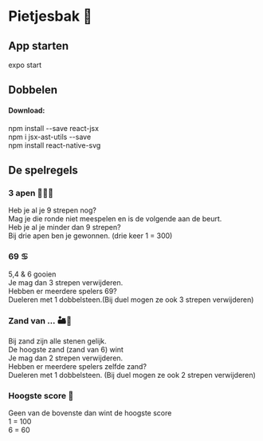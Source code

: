 # Pietjesbak 🎲

## App starten

expo start


## Dobbelen

#### Download:
npm install --save react-jsx  
npm i jsx-ast-utils --save  
npm install react-native-svg  


## De spelregels
### 3 apen 🙈🙉🙊
Heb je al je 9 strepen nog?  
    Mag je die ronde niet meespelen en is de volgende aan de beurt.  
Heb je al je minder dan 9 strepen?  
    Bij drie apen ben je gewonnen. (drie keer 1 = 300)  
### 69 ♋️
5,4 & 6 gooien  
Je mag dan 3 strepen verwijderen.  
Hebben er meerdere  spelers 69?  
Dueleren met 1 dobbelsteen.(Bij duel mogen ze ook 3 strepen verwijderen)  
### Zand van ... 🏜🐪
Bij zand zijn alle stenen gelijk.  
De hoogste zand (zand van 6) wint  
Je mag dan 2 strepen verwijderen.  
Hebben er meerdere spelers zelfde zand?  
Dueleren met 1 dobbelsteen. (Bij duel mogen ze ook 2 strepen verwijderen)  

### Hoogste score 🥑
Geen van de bovenste dan wint de hoogste score  
1 = 100  
6 = 60  
